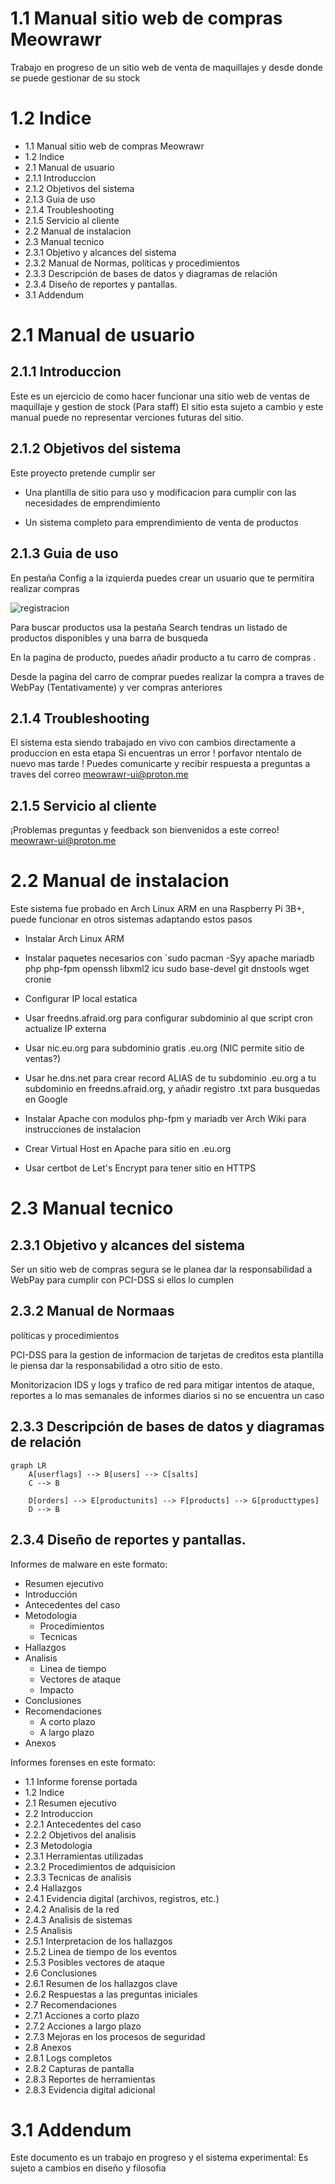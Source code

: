 # 1.1 Manual sitio web de compras Meowrawr

 Trabajo en progreso de un sitio web de venta de maquillajes y desde donde se puede gestionar de su stock

# 1.2 Indice

* 1.1  Manual sitio web de compras Meowrawr
* 1.2  Indice
* 2.1  Manual de usuario
* 2.1.1  Introduccion
* 2.1.2 Objetivos del sistema
* 2.1.3  Guia de uso
* 2.1.4  Troubleshooting
* 2.1.5  Servicio al cliente
* 2.2  Manual de instalacion
* 2.3  Manual tecnico
* 2.3.1  Objetivo y alcances del sistema
* 2.3.2  Manual de Normas, políticas y procedimientos
* 2.3.3  Descripción de bases de datos y diagramas de relación
* 2.3.4  Diseño de reportes y pantallas.
* 3.1  Addendum

# 2.1 Manual de usuario
## 2.1.1 Introduccion

Este es un ejercicio de como hacer funcionar una sitio web de ventas de maquillaje y gestion de stock (Para staff)
El sitio esta sujeto a cambio  y este manual puede no representar verciones futuras del sitio.

## 2.1.2 Objetivos del sistema

Este proyecto pretende cumplir ser 

* Una plantilla de sitio para uso y modificacion para cumplir con las necesidades de emprendimiento

* Un sistema completo para emprendimiento de venta de productos

## 2.1.3  Guia de uso

En pestaña Config a la izquierda puedes crear un usuario  que te permitira realizar compras

![registracion](markdown_assets/register.png)

Para buscar productos  usa la pestaña Search  tendras un listado de productos disponibles y una barra de busqueda

En la pagina de producto, puedes añadir producto a tu carro de compras .

Desde la pagina del carro de comprar puedes realizar la compra a traves de WebPay (Tentativamente) y ver compras anteriores

## 2.1.4 Troubleshooting

El sistema esta siendo trabajado en vivo  con cambios directamente a produccion  en esta etapa 
Si encuentras un error ! porfavor ntentalo de nuevo mas tarde !  Puedes comunicarte y recibir respuesta a preguntas a traves del correo meowrawr-ui@proton.me

## 2.1.5 Servicio al cliente

¡Problemas  preguntas y feedback son bienvenidos a este correo!  meowrawr-ui@proton.me  

# 2.2 Manual de instalacion

Este sistema fue probado en Arch Linux ARM en una Raspberry Pi 3B+, puede funcionar en otros sistemas adaptando estos pasos

* Instalar Arch Linux ARM

* Instalar paquetes necesarios con `sudo pacman -Syy apache mariadb php php-fpm openssh libxml2 icu sudo base-devel git dnstools wget cronie

* Configurar IP local estatica

* Usar freedns.afraid.org para configurar subdominio al que script cron actualize IP externa

* Usar nic.eu.org para subdominio gratis .eu.org  (NIC permite sitio de ventas?)

* Usar he.dns.net para crear record ALIAS de tu subdominio .eu.org a tu subdominio en freedns.afraid.org, y añadir registro .txt para busquedas en Google

* Instalar Apache con modulos php-fpm y mariadb  ver Arch Wiki para instrucciones de instalacion

* Crear Virtual Host en Apache para sitio en .eu.org

* Usar certbot de Let's Encrypt para tener sitio en HTTPS

# 2.3 Manual tecnico
## 2.3.1 Objetivo y alcances del sistema

Ser un sitio web de compras segura  se le planea dar la responsabilidad a WebPay para cumplir con PCI-DSS  si ellos lo cumplen

## 2.3.2 Manual de Normaas 
políticas y procedimientos

PCI-DSS para la gestion de informacion de tarjetas de creditos  esta plantilla le piensa dar la responsabilidad a otro sitio de esto.

Monitorizacion IDS y logs y trafico de red para mitigar intentos de ataque, reportes a lo mas semanales de informes diarios  si no se encuentra un caso

## 2.3.3 Descripción de bases de datos y diagramas de relación

```mermaid
graph LR
    A[userflags] --> B[users] --> C[salts]
    C --> B

    D[orders] --> E[productunits] --> F[products] --> G[producttypes]
    D --> B
```

## 2.3.4 Diseño de reportes y pantallas.

Informes de malware en este formato:
* Resumen ejecutivo
* Introducción
* Antecedentes del caso
* Metodologia
    * Procedimientos
    * Tecnicas
* Hallazgos
* Analisis
    * Linea de tiempo
    * Vectores de ataque
    * Impacto
* Conclusiones
* Recomendaciones
    * A corto plazo
    * A largo plazo
* Anexos

Informes forenses en este formato:
* 1.1 Informe forense portada
* 1.2 Indice
* 2.1 Resumen ejecutivo
* 2.2 Introduccion
* 2.2.1 Antecedentes del caso 
* 2.2.2 Objetivos del analisis
* 2.3 Metodologia
* 2.3.1 Herramientas utilizadas
* 2.3.2 Procedimientos de adquisicion
* 2.3.3 Tecnicas de analisis
* 2.4 Hallazgos
* 2.4.1 Evidencia digital (archivos, registros, etc.)
* 2.4.2 Analisis de la red
* 2.4.3 Analisis de sistemas
* 2.5 Analisis
* 2.5.1 Interpretacion de los hallazgos
* 2.5.2 Linea de tiempo de los eventos
* 2.5.3 Posibles vectores de ataque
* 2.6 Conclusiones
* 2.6.1 Resumen de los hallazgos clave
* 2.6.2 Respuestas a las preguntas iniciales
* 2.7 Recomendaciones
* 2.7.1 Acciones a corto plazo
* 2.7.2 Acciones a largo plazo
* 2.7.3 Mejoras en los procesos de seguridad
* 2.8 Anexos
* 2.8.1 Logs completos
* 2.8.2 Capturas de pantalla
* 2.8.3 Reportes de herramientas
* 2.8.3 Evidencia digital adicional


# 3.1 Addendum

Este documento es un trabajo en progreso y el sistema experimental: Es sujeto a cambios en diseño y filosofia
